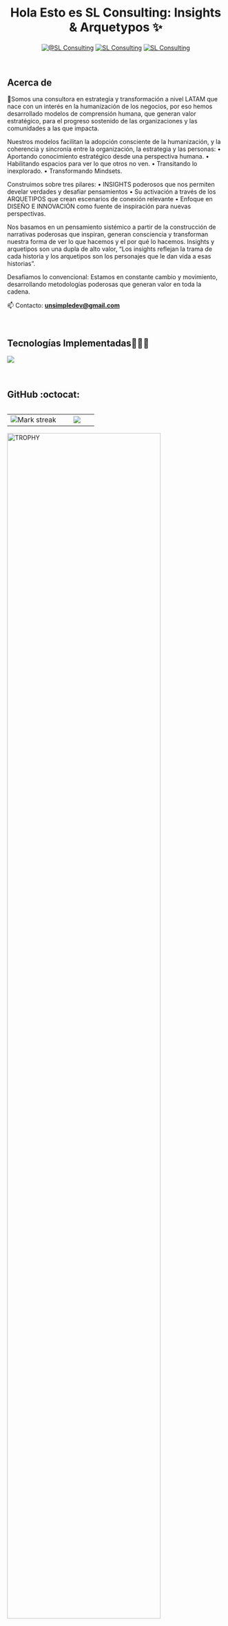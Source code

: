 <h1 align="center">Hola Esto es SL Consulting: Insights & Arquetypos ✨ </h1> 

<p align="center">
  <a href="https://www.youtube.com/@slresearchcolombiasas4757" target="blank"><img align="center" src="https://img.shields.io/badge/YouTube-FF0000?style=for-the-badge&logo=youtube&logoColor=white" alt="@SL Consulting"  /></a>
<a href="https://www.linkedin.com/company/sl-insights-arquetypos" target="blank"><img align="center" src="https://img.shields.io/badge/LinkedIn-0077B5?style=for-the-badge&logo=linkedin&logoColor=white" alt="SL Consulting"/></a>
<a href="https://www.facebook.com/SLInsightsyArquetypos/?locale=es_LA" target="blank"><img align="center" src="https://img.shields.io/badge/Facebook-1877F2?style=for-the-badge&logo=facebook&logoColor=white" alt="SL Consulting"  /></a>
</p>
<br>
<h2>Acerca de</h2>
<!--Intro start-->

<p align="center">
<p> 📍Somos una consultora en estrategia y transformación a nivel LATAM que nace con un interés en la humanización de los negocios, por eso hemos desarrollado modelos de comprensión humana, que generan valor estratégico, para el progreso sostenido de las organizaciones y las comunidades a las que impacta.</p>

Nuestros modelos facilitan la adopción consciente de la humanización, y la coherencia y sincronía entre la organización, la estrategia y las personas:
•	Aportando conocimiento estratégico desde una perspectiva humana.
•	Habilitando espacios para ver lo que otros no ven. 
•	Transitando lo inexplorado.
•	Transformando Mindsets.

Construimos sobre tres pilares:
•	INSIGHTS poderosos que nos permiten develar verdades y desafiar pensamientos
•	Su activación a través de los ARQUETIPOS que crean escenarios de conexión relevante
•	Enfoque en DISEÑO E INNOVACIÓN como fuente de inspiración para nuevas perspectivas. 

<p>Nos basamos en un pensamiento sistémico a partir de la construcción de narrativas poderosas que inspiran, generan consciencia y transforman nuestra forma de ver lo que hacemos y el por qué lo hacemos. Insights y arquetipos son una dupla de alto valor, “Los insights reflejan la trama de cada historia y los arquetipos son los personajes que le dan vida a esas historias”.</p>

<p>Desafiamos lo convencional: Estamos en constante cambio y movimiento, desarrollando metodologías poderosas que generan valor en toda la cadena.</p>

📫 Contacto: **unsimpledev@gmail.com**
<!--Intro end-->
  </p>
<br>

<h2 >Tecnologías Implementadas👨🏻‍💻</h2>
<!--tech stack icons-->
<p align="left">
  <a href="https://skillicons.dev">
    <img src="https://skillicons.dev/icons?i=py,css,html,js,nodejs,git,github,vscode,bash,ai&perline=12" />
  </a>
</p>
<br>
<!-------------------------->
<h2>GitHub :octocat:</h2>
<!--- stats & Trophy (start) -->
<p align="center">
  <!--- stats (start) -->
<table align="left">
<tr border="none">
<td width="60%" align="center">

<!--  <img  align="center"  src="https://github-readme-stats.vercel.app/api?username=unsimpledev&theme=dark&show_icons=true&count_private=true" />
  <br></br> -->
  <img  title="🔥 Get streak stats for your profile at git.io/streak-stats" alt="Mark streak" src="https://streak-stats.demolab.com?user=SlConsultingSteam&theme=noctis-minimus" /> 
</td>

<td width="40%" align="center">

  <img  align="center"  src="https://github-readme-stats.anuraghazra1.vercel.app/api/top-langs/?username=unsimpledev&theme=dark&hide_border=false&no-bg=true&no-frame=true&langs_count=10"/>

  </td>
</tr>
</table>
<!--- stats (end) -->

<!--- trophy (start) -->
<div align=left>
  <a href="https://github.com/ryo-ma/github-profile-trophy" title="Go to Source">
      <img align="center" width=84% src="https://github-profile-trophy.vercel.app/?username=SlConsultingSteam&theme=radical&row=1&column=7&margin-h=15&margin-w=5&no-bg=true" alt="TROPHY" />
    </a>
</div>
<!--- trophy (start) -->


</p>        
<!--- stats (end) -->
